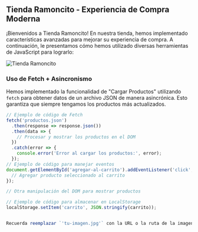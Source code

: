 ## Tienda Ramoncito - Experiencia de Compra Moderna

¡Bienvenidos a Tienda Ramoncito! En nuestra tienda, hemos implementado características avanzadas para mejorar su experiencia de compra. A continuación, le presentamos cómo hemos utilizado diversas herramientas de JavaScript para lograrlo:

![Tienda Ramoncito](tu-imagen.jpg)

### Uso de Fetch + Asincronismo

Hemos implementado la funcionalidad de "Cargar Productos" utilizando `fetch` para obtener datos de un archivo JSON de manera asincrónica. Esto garantiza que siempre tengamos los productos más actualizados.

```javascript
// Ejemplo de código de Fetch
fetch('productos.json')
  .then(response => response.json())
  .then(data => {
    // Procesar y mostrar los productos en el DOM
  })
  .catch(error => {
    console.error('Error al cargar los productos:', error);
  });
// Ejemplo de código para manejar eventos
document.getElementById('agregar-al-carrito').addEventListener('click', () => {
  // Agregar producto seleccionado al carrito
});

// Otra manipulación del DOM para mostrar productos

// Ejemplo de código para almacenar en LocalStorage
localStorage.setItem('carrito', JSON.stringify(carrito));


Recuerda reemplazar `'tu-imagen.jpg'` con la URL o la ruta de la imagen que desees mostrar en tu documento Markdown. Además, debes completar el código JavaScript con la lógica específica de tu tienda en las secciones marcadas como ejemplos. Esto ayudará a ilustrar cómo se integran las herramientas de JavaScript en tu sitio web.
